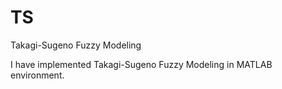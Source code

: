 # TS
Takagi-Sugeno Fuzzy Modeling

I have implemented Takagi-Sugeno Fuzzy Modeling in MATLAB environment.
